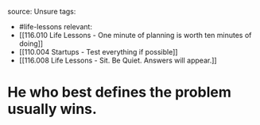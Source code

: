 source: Unsure
tags:
- #life-lessons 
relevant:
- [[116.010 Life Lessons - One minute of planning is worth ten minutes of doing]]
- [[110.004 Startups - Test everything if possible]]
- [[116.008 Life Lessons - Sit. Be Quiet. Answers will appear.]]

# He who best defines the problem usually wins.
